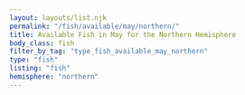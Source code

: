 ```yaml
---
layout: layouts/list.njk
permalink: "/fish/available/may/northern/"
title: Available Fish in May for the Northern Hemisphere
body_class: fish
filter_by_tag: "type_fish_available_may_northern"
type: "fish"
listing: "fish"
hemisphere: "northern"
---
```

